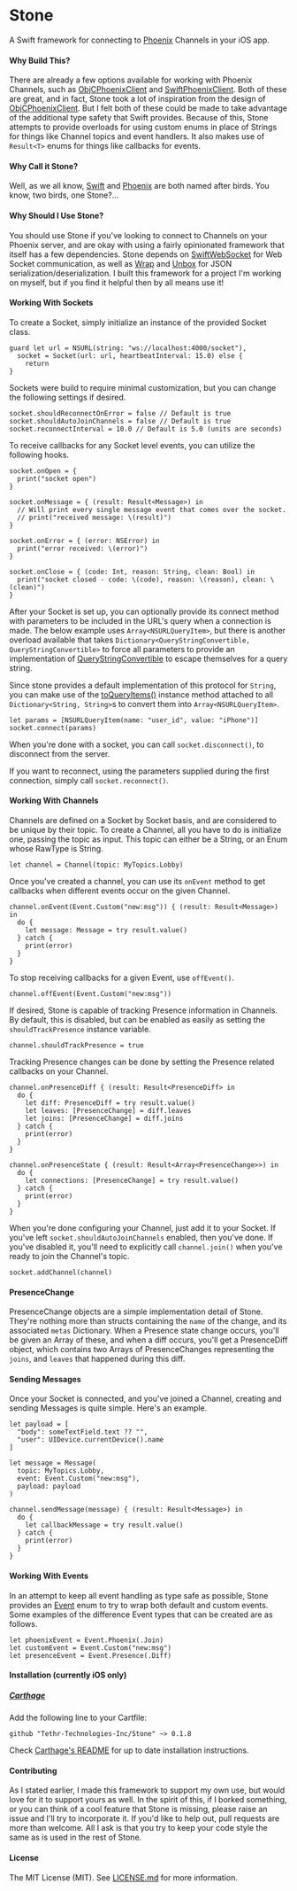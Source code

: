# Stone

A Swift framework for connecting to [Phoenix](https://www.phoenixframework.org) Channels in your iOS app.

#### Why Build This?

There are already a few options available for working with Phoenix Channels, such as [ObjCPhoenixClient](https://github.com/livehelpnow/ObjCPhoenixClient) and [SwiftPhoenixClient](https://github.com/davidstump/SwiftPhoenixClient). Both of these are great, and in fact, Stone took a lot of inspiration from the design of [ObjCPhoenixClient](https://github.com/livehelpnow/ObjCPhoenixClient). But I felt both of these could be made to take advantage of the additional type safety that Swift provides. Because of this, Stone attempts to provide overloads for using custom enums in place of Strings for things like Channel topics and event handlers. It also makes use of `Result<T>` enums for things like callbacks for events.

#### Why Call it Stone?

Well, as we all know, [Swift](https://swift.org) and [Phoenix](https://www.phoenixframework.org) are both named after birds. You know, two birds, one Stone?...


#### Why Should I Use Stone?

You should use Stone if you've looking to connect to Channels on your Phoenix server, and are okay with using a fairly opinionated framework that itself has a few dependencies. Stone depends on [SwiftWebSocket](https://github.com/tidwall/SwiftWebSocket) for Web Socket communication, as well as [Wrap](https://github.com/JohnSundell/Wrap/tree/master/Sources) and [Unbox](https://github.com/JohnSundell/Unbox/tree/master/Sources) for JSON serialization/deserialization. I built this framework for a project I'm working on myself, but if you find it helpful then by all means use it!

#### Working With Sockets

To create a Socket, simply initialize an instance of the provided Socket class.

```{swift}
guard let url = NSURL(string: "ws://localhost:4000/socket"),
  socket = Socket(url: url, heartbeatInterval: 15.0) else {
    return
}
```

Sockets were build to require minimal customization, but you can change the following settings if desired.

```{swift}
socket.shouldReconnectOnError = false // Default is true
socket.shouldAutoJoinChannels = false // Default is true
socket.reconnectInterval = 10.0 // Default is 5.0 (units are seconds)
```

To receive callbacks for any Socket level events, you can utilize the following hooks.

```{swift}
socket.onOpen = {
  print("socket open")
}

socket.onMessage = { (result: Result<Message>) in
  // Will print every single message event that comes over the socket.
  // print("received message: \(result)")
}

socket.onError = { (error: NSError) in
  print("error received: \(error)")
}

socket.onClose = { (code: Int, reason: String, clean: Bool) in
  print("socket closed - code: \(code), reason: \(reason), clean: \(clean)")
}
```

After your Socket is set up, you can optionally provide its connect method with parameters to be included in the URL's query when a connection is made. The below example uses `Array<NSURLQueryItem>`, but there is another overload available that takes `Dictionary<QueryStringConvertible, QueryStringConvertible>` to force all parameters to provide an implementation of [QueryStringConvertible](https://github.com/Tethr-Technologies-Inc/Stone/blob/master/Stone/Stone/QueryStringConvertible.swift) to escape themselves for a query string.

Since stone provides a default implementation of this protocol for `String`, you can make use of the [toQueryItems()](https://github.com/Tethr-Technologies-Inc/Stone/blob/master/Stone/Stone/Extensions.swift#L25) instance method attached to all `Dictionary<String, String>`s to convert them into `Array<NSURLQueryItem>`.

```{swift}
let params = [NSURLQueryItem(name: "user_id", value: "iPhone")]
socket.connect(params)
```

When you're done with a socket, you can call `socket.disconnect()`, to disconnect from the server.

If you want to reconnect, using the parameters supplied during the first connection, simply call `socket.reconnect()`.

#### Working With Channels

Channels are defined on a Socket by Socket basis, and are considered to be unique by their topic. To create a Channel, all you have to do is initialize one, passing the topic as input. This topic can either be a String, or an Enum whose RawType is String.

```{swift}
let channel = Channel(topic: MyTopics.Lobby)
```

Once you've created a channel, you can use its `onEvent` method to get callbacks when different events occur on the given Channel.

```{swift}
channel.onEvent(Event.Custom("new:msg")) { (result: Result<Message>) in
  do {
    let message: Message = try result.value()
  } catch {
    print(error)
  }
}
```

To stop receiving callbacks for a given Event, use `offEvent()`.

```{swift}
channel.offEvent(Event.Custom("new:msg"))
```

If desired, Stone is capable of tracking Presence information in Channels. By default, this is disabled, but can be enabled as easily as setting the `shouldTrackPresence` instance variable.

```{swift}
channel.shouldTrackPresence = true
```

Tracking Presence changes can be done by setting the Presence related callbacks on your Channel.

```{swift}
channel.onPresenceDiff { (result: Result<PresenceDiff> in
  do {
    let diff: PresenceDiff = try result.value()
    let leaves: [PresenceChange] = diff.leaves
    let joins: [PresenceChange] = diff.joins
  } catch {
    print(error)
  }
}

channel.onPresenceState { (result: Result<Array<PresenceChange>>) in
  do {
    let connections: [PresenceChange] = try result.value()
  } catch {
    print(error)
  }
}
```

When you're done configuring your Channel, just add it to your Socket. If you've left `socket.shouldAutoJoinChannels` enabled, then you've done. If you've disabled it, you'll need to explicitly call `channel.join()` when you've ready to join the Channel's topic.

```{swift}
socket.addChannel(channel)
```

#### PresenceChange

PresenceChange objects are a simple implementation detail of Stone. They're nothing more than structs containing the `name` of the change, and its associated `metas` Dictionary. When a Presence state change occurs, you'll be given an Array of these, and when a diff occurs, you'll get a PresenceDiff object, which contains two Arrays of PresenceChanges representing the `joins`, and `leaves` that happened during this diff.

#### Sending Messages

Once your Socket is connected, and you've joined a Channel, creating and sending Messages is quite simple. Here's an example.

```{swift}
let payload = [
  "body": someTextField.text ?? "",
  "user": UIDevice.currentDevice().name
]

let message = Message(
  topic: MyTopics.Lobby,
  event: Event.Custom("new:msg"),
  payload: payload
)

channel.sendMessage(message) { (result: Result<Message>) in
  do {
    let callbackMessage = try result.value()
  } catch {
    print(error)
  }
}
```

#### Working With Events

In an attempt to keep all event handling as type safe as possible, Stone provides an [Event](https://github.com/Tethr-Technologies-Inc/Stone/blob/master/Stone/Stone/Event.swift#L43) enum to try to wrap both default and custom events. Some examples of the difference Event types that can be created are as follows.

```{swift}
let phoenixEvent = Event.Phoenix(.Join)
let customEvent = Event.Custom("new:msg")
let presenceEvent = Event.Presence(.Diff)
```

#### Installation (currently iOS only)

##### [Carthage](https://github.com/Carthage/Carthage)

Add the following line to your Cartfile:

```
github "Tethr-Technologies-Inc/Stone" ~> 0.1.8
```

Check [Carthage's README](https://github.com/Carthage/Carthage#if-youre-building-for-ios-tvos-or-watchos)
for up to date installation instructions.

#### Contributing

As I stated earlier, I made this framework to support my own use, but would love for it to support yours as well. In the spirit of this, if I borked something, or you can think of a cool feature that Stone is missing, please raise an issue and I'll try to incorporate it. If you'd like to help out, pull requests are more than welcome. All I ask is that you try to keep your code style the same as is used in the rest of Stone.

#### License

The MIT License (MIT). See [LICENSE.md](https://github.com/Tethr-Technologies-Inc/Stone/blob/master/LICENSE.md) for more information.
